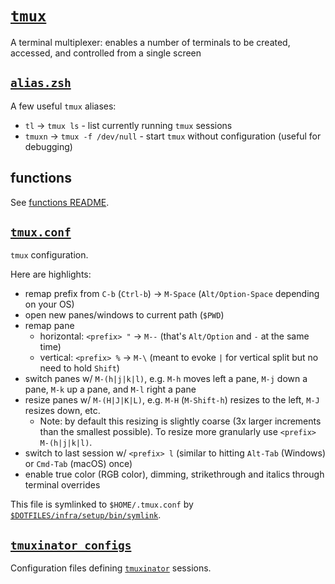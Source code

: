 # [`tmux`](https://github.com/tmux/tmux)

A terminal multiplexer: enables a number of terminals to be created, accessed, and controlled from a single screen

## [`alias.zsh`](./alias.zsh)

A few useful `tmux` aliases:

- `tl` -> `tmux ls` - list currently running `tmux` sessions
- `tmuxn` -> `tmux -f /dev/null` - start `tmux` without configuration (useful for debugging)

## functions

See [functions README](./functions/README.md).

## [`tmux.conf`](./tmux.conf)

`tmux` configuration.

Here are highlights:

- remap prefix from `C-b` (`Ctrl-b`) -> `M-Space` (`Alt/Option-Space` depending on your OS)
- open new panes/windows to current path (`$PWD`)
- remap pane
  - horizontal: `<prefix> "` -> `M--` (that's `Alt/Option` and `-` at the same time)
  - vertical: `<prefix> %` -> `M-\` (meant to evoke `|` for vertical split but no need to hold `Shift`)
- switch panes w/ `M-(h|j|k|l)`, e.g. `M-h` moves left a pane, `M-j` down a pane, `M-k` up a pane, and `M-l` right a pane
- resize panes w/ `M-(H|J|K|L)`, e.g. `M-H` (`M-Shift-h`) resizes to the left, `M-J` resizes down, etc.
  - Note: by default this resizing is slightly coarse (3x larger increments than the smallest possible). To resize more granularly use `<prefix> M-(h|j|k|l)`.
- switch to last session w/ `<prefix> l` (similar to hitting `Alt-Tab` (Windows) or `Cmd-Tab` (macOS) once)
- enable true color (RGB color), dimming, strikethrough and italics through terminal overrides

This file is symlinked to `$HOME/.tmux.conf` by [`$DOTFILES/infra/setup/bin/symlink`](../infra/setup/bin/symlink).

## [`tmuxinator_configs`](./tmuxinator_configs)

Configuration files defining [`tmuxinator`](https://github.com/tmuxinator/tmuxinator) sessions.
